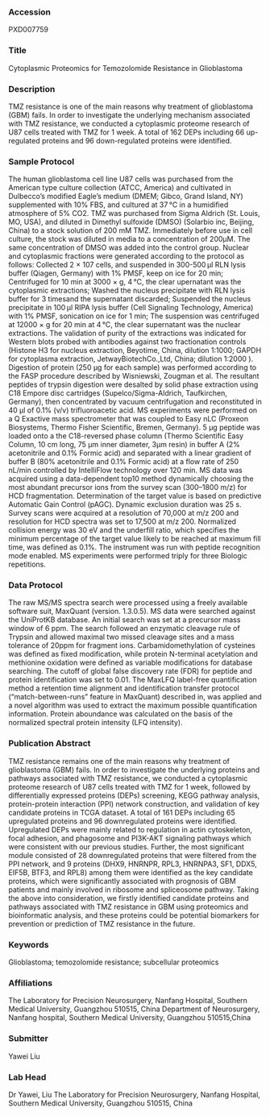 ### Accession
PXD007759

### Title
Cytoplasmic Proteomics for Temozolomide Resistance in Glioblastoma

### Description
TMZ resistance is one of the main reasons why treatment of glioblastoma (GBM) fails. In order to investigate the underlying mechanism associated with TMZ resistance, we conducted a cytoplasmic proteome research of U87 cells treated with TMZ for 1 week. A total of 162 DEPs including 66 up-regulated proteins and 96 down-regulated proteins were identified.

### Sample Protocol
The human glioblastoma cell line U87 cells was purchased from the American type culture collection (ATCC, America) and cultivated in Dulbecco’s modified Eagle’s medium (DMEM; Gibco, Grand Island, NY) supplemented with 10% FBS, and cultured at 37 °C in a humidified atmosphere of 5% CO2. TMZ was purchased from Sigma Aldrich (St. Louis, MO, USA), and diluted in Dimethyl sulfoxide (DMSO) (Solarbio inc, Beijing, China) to a stock solution of 200 mM TMZ. Immediately before use in cell culture, the stock was diluted in media to a concentration of 200μM. The same concentration of DMSO was added into the control group. Nuclear and cytoplasmic fractions were generated according to the protocol as follows: Collected 2 × 107 cells, and suspended in 300-500 μl RLN lysis buffer (Qiagen, Germany) with 1% PMSF, keep on ice for 20 min; Centrifuged for 10 min at 3000 × g,  4 °C, the clear upernatant was the cytoplasmic extractions; Washed the nucleus precipitate with RLN lysis buffer for 3 timesand the supernatant discarded; Suspended the nucleus precipitate in 100 μl RIPA lysis buffer (Cell Signaling Technology, America) with 1% PMSF, sonication on ice for 1 min; The suspension was centrifuged at 12000 × g for 20 min at 4 °C, the clear supernatant was the nuclear extractions. The validation of purity of the extractions was indicated for Western blots probed with antibodies against two fractionation controls (Histone H3 for nucleus extraction, Beyotime, China, dilution 1:1000; GAPDH for cytoplasma extraction, JetwayBiotechCo.,Ltd, China; dilution 1:2000 ). Digestion of protein (250 μg for each sample) was performed according to the FASP procedure described by Wisniewski, Zougman et al. The resultant peptides of trypsin digestion were desalted by solid phase extraction using C18 Empore disc cartridges (Supelco/Sigma-Aldrich, Taufkirchen, Germany), then concentrated by vacuum centrifugation and reconstituted in 40 µl of 0.1% (v/v) trifluoroacetic acid. MS experiments were performed on a Q Exactive mass spectrometer that was coupled to Easy nLC (Proxeon Biosystems, Thermo Fisher Scientific, Bremen, Germany). 5 μg peptide was loaded onto a the C18-reversed phase column (Thermo Scientific Easy Column, 10 cm long, 75 μm inner diameter, 3μm resin) in buffer A (2% acetonitrile and 0.1% Formic acid) and separated with a linear gradient of buffer B (80% acetonitrile and 0.1% Formic acid) at a flow rate of 250 nL/min controlled by IntelliFlow technology over 120 min. MS data was acquired using a data-dependent top10 method dynamically choosing the most abundant precursor ions from the survey scan (300–1800 m/z) for HCD fragmentation. Determination of the target value is based on predictive Automatic Gain Control (pAGC). Dynamic exclusion duration was 25 s. Survey scans were acquired at a resolution of 70,000 at m/z 200 and resolution for HCD spectra was set to 17,500 at m/z 200. Normalized collision energy was 30 eV and the underfill ratio, which specifies the minimum percentage of the target value likely to be reached at maximum fill time, was defined as 0.1%. The instrument was run with peptide recognition mode enabled. MS experiments were performed triply for three Biologic repetitions.

### Data Protocol
The raw MS/MS spectra search were processed using a freely available software suit, MaxQuant (version. 1.3.0.5). MS data were searched against the UniProtKB database. An initial search was set at a precursor mass window of 6 ppm. The search followed an enzymatic cleavage rule of Trypsin and allowed maximal two missed cleavage sites and a mass tolerance of 20ppm for fragment ions. Carbamidomethylation of cysteines was defined as fixed modification, while protein N-terminal acetylation and methionine oxidation were defined as variable modifications for database searching. The cutoff of global false discovery rate (FDR) for peptide and protein identification was set to 0.01. The MaxLFQ label-free quantification method a retention time alignment and identification transfer protocol (“match-between-runs” feature in MaxQuant) described in, was applied and a novel algorithm was used to extract the maximum possible quantification information. Protein aboundance was calculated on the basis of the normalized spectral protein intensity (LFQ intensity).

### Publication Abstract
TMZ resistance remains one of the main reasons why treatment of glioblastoma (GBM) fails. In order to investigate the underlying proteins and pathways associated with TMZ resistance, we conducted a cytoplasmic proteome research of U87 cells treated with TMZ for 1 week, followed by differentially expressed proteins (DEPs) screening, KEGG pathway analysis, protein-protein interaction (PPI) network construction, and validation of key candidate proteins in TCGA dataset. A total of 161 DEPs including 65 upregulated proteins and 96 downregulated proteins were identified. Upregulated DEPs were mainly related to regulation in actin cytoskeleton, focal adhesion, and phagosome and PI3K-AKT signaling pathways which were consistent with our previous studies. Further, the most significant module consisted of 28 downregulated proteins that were filtered from the PPI network, and 9 proteins (DHX9, HNRNPR, RPL3, HNRNPA3, SF1, DDX5, EIF5B, BTF3, and RPL8) among them were identified as the key candidate proteins, which were significantly associated with prognosis of GBM patients and mainly involved in ribosome and spliceosome pathway. Taking the above into consideration, we firstly identified candidate proteins and pathways associated with TMZ resistance in GBM using proteomics and bioinformatic analysis, and these proteins could be potential biomarkers for prevention or prediction of TMZ resistance in the future.

### Keywords
Glioblastoma; temozolomide resistance; subcellular proteomics

### Affiliations
The Laboratory for Precision Neurosurgery, Nanfang Hospital, Southern Medical University, Guangzhou 510515, China
Department of Neurosurgery, Nanfang hospital, Southern Medical University, Guangzhou 510515,China

### Submitter
Yawei Liu

### Lab Head
Dr Yawei, Liu
The Laboratory for Precision Neurosurgery, Nanfang Hospital, Southern Medical University, Guangzhou 510515, China


